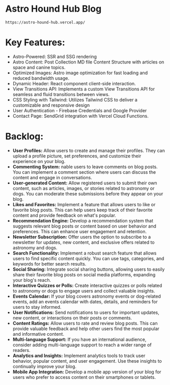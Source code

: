 # Astro Hound Hub Blog

```
https://astro-hound-hub.vercel.app/
```

# Key Features:

- Astro-Powered: SSR and SSG rendering
- Astro Content: Post Collection MD file Content Structure with articles on space and canine topics.
- Optimized Images: Astro image optimization for fast loading and reduced bandwidth usage.
- Dynamic Header: React component client-side interaction.
- View Transitions API: Implements a custom View Transitions API for seamless and fluid transitions between views.
- CSS Styling with Tailwind: Utilizes Tailwind CSS to deliver a customizable and responsive design
- User Authentication - Firebase Credentials and Google Provider
- Contact Page: SendGrid integration with Vercel Cloud Functions.

# Backlog:

- **User Profiles:**
Allow users to create and manage their profiles. They can upload a profile picture, set preferences, and customize their experience on your blog.
- **Commenting System:** 
nable users to leave comments on blog posts. You can implement a comment section where users can discuss the content and engage in conversations.
- **User-generated Content:**
Allow registered users to submit their own content, such as articles, images, or stories related to astronomy or dogs. You can moderate these submissions before they appear on your blog.
- **Likes and Favorites:**
Implement a feature that allows users to like or favorite blog posts. This can help users keep track of their favorite content and provide feedback on what's popular.
- **Recommendation Engine:**
Develop a recommendation system that suggests relevant blog posts or content based on user behavior and preferences. This can enhance user engagement and retention.
- **Newsletter Subscription:**
Offer users the option to subscribe to a newsletter for updates, new content, and exclusive offers related to astronomy and dogs.
- **Search Functionality:**
Implement a robust search feature that allows users to find specific content quickly. You can use tags, categories, and keywords for better search results.
- **Social Sharing:**
Integrate social sharing buttons, allowing users to easily share their favorite blog posts on social media platforms, expanding your blog's reach.
- **Interactive Quizzes or Polls:**
Create interactive quizzes or polls related to astronomy or dogs to engage users and collect valuable insights.
- **Events Calendar:**
If your blog covers astronomy events or dog-related events, add an events calendar with dates, details, and reminders for users to stay informed.
- **User Notifications:**
Send notifications to users for important updates, new content, or interactions on their posts or comments.
- **Content Ratings:**
Allow users to rate and review blog posts. This can provide valuable feedback and help other users find the most popular and informative content.
- **Multi-language Support:**
If you have an international audience, consider adding multi-language support to reach a wider range of readers.
- **Analytics and Insights:**
Implement analytics tools to track user behavior, popular content, and user engagement. Use these insights to continually improve your blog.
- **Mobile App Integration:**
Develop a mobile app version of your blog for users who prefer to access content on their smartphones or tablets.



